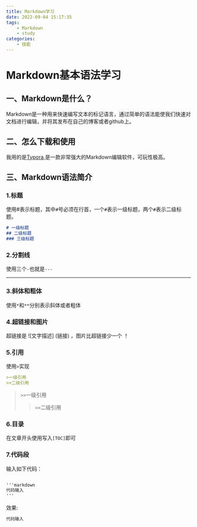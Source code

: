 ```yaml
---
title: Markdown学习
date: 2022-09-04 15:17:35
tags: 
	- Markdown
	- study
categories:
	- 技能
---
```


# Markdown基本语法学习

## 一、Markdown是什么？

Markdown是一种用来快速编写文本的标记语言，通过简单的语法能使我们快速对文档进行编辑，并将其发布在自己的博客或者github上。

## 二、怎么下载和使用

我用的是[Typora](https://typoraio.cn/),是一款非常强大的Markdown编辑软件，可玩性极高。

## 三、Markdown语法简介

### 1.标题

使用#表示标题，其中`#`号必须在行首，一个`#`表示一级标题，两个`#`表示二级标题。

``` markdown
# 一级标题
## 二级标题
### 三级标题
```

### 2.分割线

使用三个`-`也就是`---`

---

### 3.斜体和粗体

使用`*`和`**`分别表示斜体或者粗体

### 4.超链接和图片

超链接是 ![文字描述] (链接) ，图片比超链接少一个 ！

### 5.引用

使用`>`实现
```markdown
>一级引用
>>二级引用
```

> `>>`一级引用
>
> > `>>`二级引用

### 6.目录

在文章开头使用写入`[TOC]`即可

### 7.代码段

输入如下代码：

``` markdown

'''markdown
代码输入
'''
```

效果:

``` markdown
代码输入
```

